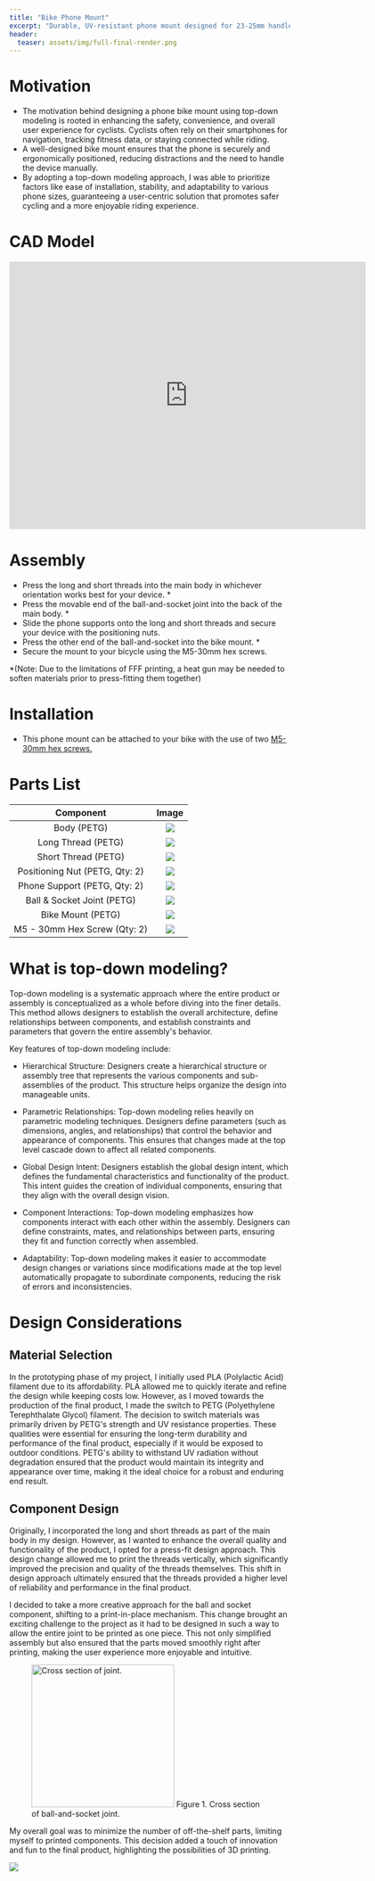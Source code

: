 ```yaml
---
title: "Bike Phone Mount"
excerpt: "Durable, UV-resistant phone mount designed for 23-25mm handlebars."
header:
  teaser: assets/img/full-final-render.png
---
```

# Motivation
  * The motivation behind designing a phone bike mount using top-down modeling is rooted in enhancing the safety, convenience, and overall user experience for cyclists. Cyclists often rely on their smartphones for navigation, tracking fitness data, or staying connected while riding. 
  * A well-designed bike mount ensures that the phone is securely and ergonomically positioned, reducing distractions and the need to handle the device manually. 
  * By adopting a top-down modeling approach, I was able to prioritize factors like ease of installation, stability, and adaptability to various phone sizes, guaranteeing a user-centric solution that promotes safer cycling and a more enjoyable riding experience.

# CAD Model
<iframe src="https://vanderbilt643.autodesk360.com/shares/public/SH512d4QTec90decfa6ef55bd0e2e4874408?mode=embed" width="640" height="480" allowfullscreen="true" webkitallowfullscreen="true" mozallowfullscreen="true"  frameborder="0"></iframe>

# Assembly
  * Press the long and short threads into the main body in whichever orientation works best for your device. *
  * Press the movable end of the ball-and-socket joint into the back of the main body. *
  * Slide the phone supports onto the long and short threads and secure your device with the positioning nuts.
  * Press the other end of the ball-and-socket into the bike mount. *
  * Secure the mount to your bicycle using the M5-30mm hex screws.

*(Note: Due to the limitations of FFF printing, a heat gun may be needed to soften materials prior to press-fitting them together)

# Installation
  * This phone mount can be attached to your bike with the use of two [M5-30mm hex screws.](https://www.mcmaster.com/products/screws/alloy-steel-socket-head-screws-8/length~30-0-mm/length~30-mm/?s=m5+screws)

# Parts List

|                 Component                 | Image |
|:-----------------------------------------:|:-----:|
|      Body (PETG)                            |   ![](/assets/img/body-render.png)        |
|      Long Thread  (PETG)                    |   ![](/assets/img/long-render.png)        |
|      Short Thread  (PETG)                   |   ![](/assets/img/short-render.png)       |
|      Positioning Nut  (PETG, Qty: 2)        |   ![](/assets/img/nut-render.png)         |
|      Phone Support (PETG, Qty: 2)           |   ![](/assets/img/constraint-render.png)  |
|      Ball & Socket Joint (PETG)             |   ![](/assets/img/ball-socket-render.png) |
|      Bike Mount (PETG)                      |   ![](/assets/img/mount-render.png)       |
|      M5 - 30mm Hex Screw (Qty: 2)           |   ![](/assets/img/m5-30.png)              |

# What is top-down modeling?
Top-down modeling is a systematic approach where the entire product or assembly is conceptualized as a whole before diving into the finer details. This method allows designers to establish the overall architecture, define relationships between components, and establish constraints and parameters that govern the entire assembly's behavior.

Key features of top-down modeling include:

  * Hierarchical Structure: Designers create a hierarchical structure or assembly tree that represents the various components and sub-assemblies of the product. This structure helps organize the design into manageable units.

  * Parametric Relationships: Top-down modeling relies heavily on parametric modeling techniques. Designers define parameters (such as dimensions, angles, and relationships) that control the behavior and appearance of components. This ensures that changes made at the top level cascade down to affect all related components.

  * Global Design Intent: Designers establish the global design intent, which defines the fundamental characteristics and functionality of the product. This intent guides the creation of individual components, ensuring that they align with the overall design vision.

  * Component Interactions: Top-down modeling emphasizes how components interact with each other within the assembly. Designers can define constraints, mates, and relationships between parts, ensuring they fit and function correctly when assembled.

  * Adaptability: Top-down modeling makes it easier to accommodate design changes or variations since modifications made at the top level automatically propagate to subordinate components, reducing the risk of errors and inconsistencies.

# Design Considerations
## Material Selection
In the prototyping phase of my project, I initially used PLA (Polylactic Acid) filament due to its affordability. PLA allowed me to quickly iterate and refine the design while keeping costs low. However, as I moved towards the production of the final product, I made the switch to PETG (Polyethylene Terephthalate Glycol) filament. The decision to switch materials was primarily driven by PETG's strength and UV resistance properties. These qualities were essential for ensuring the long-term durability and performance of the final product, especially if it would be exposed to outdoor conditions. PETG's ability to withstand UV radiation without degradation ensured that the product would maintain its integrity and appearance over time, making it the ideal choice for a robust and enduring end result.

## Component Design
Originally, I incorporated the long and short threads as part of the main body in my design. However, as I wanted to enhance the overall quality and functionality of the product, I opted for a press-fit design approach. This design change allowed me to print the threads vertically, which significantly improved the precision and quality of the threads themselves. This shift in design approach ultimately ensured that the threads provided a higher level of reliability and performance in the final product.

I decided to take a more creative approach for the ball and socket component, shifting to a print-in-place mechanism. This change brought an exciting challenge to the project as it had to be designed in such a way to allow the entire joint to be printed as one piece. This not only simplified assembly but also ensured that the parts moved smoothly right after printing, making the user experience more enjoyable and intuitive. 

<figure>
<img src="/assets/img/socket-cross-section.PNG" alt="Cross section of joint." style="width:256px;height:256px;" />
<figure-caption>Figure 1. Cross section of ball-and-socket joint.</figure-caption>
</figure>

My overall goal was to minimize the number of off-the-shelf parts, limiting myself to printed components. This decision added a touch of innovation and fun to the final product, highlighting the possibilities of 3D printing.

![](/assets/img/full-final-render.png)
